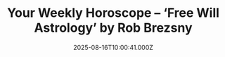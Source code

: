 ---
title: "Your Weekly Horoscope – ‘Free Will Astrology’ by Rob Brezsny"
date: 2025-08-16T10:00:41.000Z
category: Human Kindness
externalLink: "https://www.goodnewsnetwork.org/horoscope-from-rob-brezsnys-free-will-astrology-8-16-2025/"
image: ""
excerpt: "Our partner Rob Brezsny, who has a new book out, Astrology Is Real: Revelations from My Life as an Oracle, provides his weekly wisdom to enlighten our thinking and motivate our mood. Rob’s Free Will Astrology, is a syndicated weekly column appearing in over a hundred publications. He is also the author of Pronoia Is the Antidote […] The post…"
---